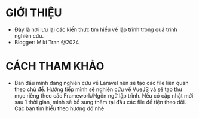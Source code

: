 # GIỚI THIỆU

- Đây là nơi lưu lại các kiến thức tìm hiểu về lập trình trong quá trình nghiên cứu.
- Blogger: Miki Tran @2024

# CÁCH THAM KHẢO

- Ban đầu mình đang nghiên cứu về Laravel nên sẽ tạo các file liên quan theo chủ đề. Hướng tiếp mình sẽ nghiên cứu về VueJS và sẽ tạo thư mục riêng theo các Framework/Ngôn ngữ lập trình. Nếu có cập nhật mới sau 1 thời gian, mình sẽ bổ sung thêm tại đầu các file để tiện theo dõi. Các bạn tìm hiểu theo hướng đó nhé
